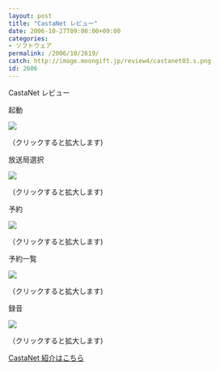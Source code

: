 ```yaml
---
layout: post
title: "CastaNet レビュー"
date: 2006-10-27T09:00:00+09:00
categories:
- ソフトウェア
permalink: /2006/10/2619/
catch: http://image.moongift.jp/review4/castanet03.s.png
id: 2606
---
```

CastaNet レビュー  
<!--more-->

起動

  

[![](http://image.moongift.jp/review4/castanet01.s.png)](http://image.moongift.jp/review4/castanet01.png)  
  
（クリックすると拡大します)

  

放送局選択

  

[![](http://image.moongift.jp/review4/castanet02.s.png)](http://image.moongift.jp/review4/castanet02.png)  
  
（クリックすると拡大します)

  

予約

  

[![](http://image.moongift.jp/review4/castanet03.s.png)](http://image.moongift.jp/review4/castanet03.png)  
  
（クリックすると拡大します)

  

予約一覧

  

[![](http://image.moongift.jp/review4/castanet04.s.png)](http://image.moongift.jp/review4/castanet04.png)  
  
（クリックすると拡大します)

  

録音

  

[![](http://image.moongift.jp/review4/castanet05.s.png)](http://image.moongift.jp/review4/castanet05.png)  
  
（クリックすると拡大します)

  

[CastaNet 紹介はこちら](http://fw.moongift.jp/intro/i-2618.html)

